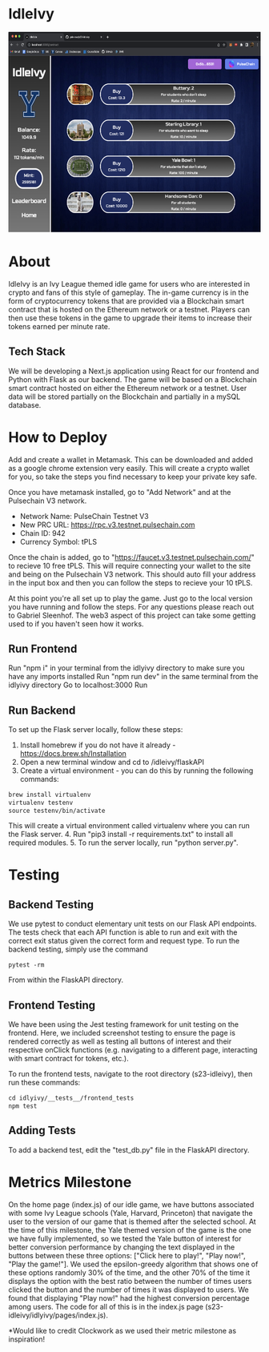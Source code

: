 # IdleIvy

<p align="center">
    <img src="contract.png" height="400px" alt="Contract screen"><br>
</p>

# About
IdleIvy is an Ivy League themed idle game for users who are interested in crypto and fans of this style of gameplay. The in-game currency is in the form of cryptocurrency tokens that are provided via a Blockchain smart contract that is hosted on the Ethereum network or a testnet. Players can then use these tokens in the game to upgrade their items to increase their tokens earned per minute rate.

## Tech Stack

We will be developing a Next.js application using React for our frontend and Python with Flask as our backend. The game will be based on a Blockchain smart contract hosted on either the Ethereum network or a testnet. User data will be stored partially on the Blockchain and partially in a mySQL database.

# How to Deploy
Add and create a wallet in Metamask. This can be downloaded and added as a google chrome extension very easily. This will create a crypto wallet for you, so take the steps you find necessary to keep your private key safe.

Once you have metamask installed, go to "Add Network" and at the Pulsechain V3 network.
- Network Name: PulseChain Testnet V3
- New PRC URL: https://rpc.v3.testnet.pulsechain.com
- Chain ID: 942
- Currency Symbol: tPLS

Once the chain is added, go to "https://faucet.v3.testnet.pulsechain.com/" to recieve 10 free tPLS. This will require connecting your wallet to the site and being on the Pulsechain V3 network. This should auto fill your address in the input box and then you can follow the steps to recieve your 10 tPLS.

At this point you're all set up to play the game. Just go to the local version you have running and follow the steps. For any questions please reach out to Gabriel Sleenhof. The web3 aspect of this project can take some getting used to if you haven't seen how it works.

## Run Frontend
Run "npm i" in your terminal from the idlyivy directory to make sure you have any imports installed
Run "npm run dev" in the same terminal from the idlyivy directory
Go to localhost:3000
Run 
## Run Backend
To set up the Flask server locally, follow these steps:
1. Install homebrew if you do not have it already - https://docs.brew.sh/Installation
2. Open a new terminal window and cd to /idleivy/flaskAPI
3. Create a virtual environment - you can do this by running the following commands:
```shell
brew install virtualenv
virtualenv testenv
source testenv/bin/activate
```  
This will create a virtual environment called virtualenv where you can run the Flask server.
4. Run "pip3 install -r requirements.txt" to install all required modules.
5. To run the server locally, run "python server.py".


# Testing
## Backend Testing
We use pytest to conduct elementary unit tests on our Flask API endpoints. The tests check that each API function is able to run and exit with the correct exit status given the correct form and request type. To run the backend testing, simply use the command
```shell
pytest -rm
```
From within the FlaskAPI directory.


## Frontend Testing

We have been using the Jest testing framework for unit testing on the frontend. Here, we included screenshot testing to ensure the page is rendered correctly as well as testing all buttons of interest and their respective onClick functions (e.g. navigating to a different page, interacting with smart contract for tokens, etc.).

To run the frontend tests, navigate to the root directory (s23-idleivy), then run these commands:

```shell
cd idlyivy/__tests__/frontend_tests
npm test
```
## Adding Tests
To add a backend test, edit the "test_db.py" file in the FlaskAPI directory. 

# Metrics Milestone
On the home page (index.js) of our idle game, we have buttons associated with some Ivy League schools (Yale, Harvard, Princeton) that navigate the user to the version of our game that is themed after the selected school. At the time of this milestone, the Yale themed version of the game is the one we have fully implemented, so we tested the Yale button of interest for better conversion performance by changing the text displayed in the buttons between these three options: ["Click here to play!", "Play now!", "Play the game!"]. We used the epsilon-greedy algorithm that shows one of these options randomly 30% of the time, and the other 70% of the time it displays the option with the best ratio between the number of times users clicked the button and the number of times it was displayed to users. We found that displaying "Play now!" had the highest conversion percentage among users. The code for all of this is in the index.js page (s23-idleivy/idlyivy/pages/index.js). 

*Would like to credit Clockwork as we used their metric milestone as inspiration!